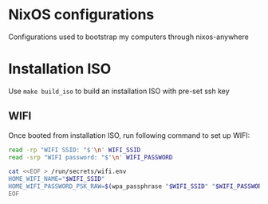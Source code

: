 # NixOS configurations
Configurations used to bootstrap my computers through nixos-anywhere

# Installation ISO
Use `make build_iso` to build an installation ISO with pre-set ssh key

## WIFI
Once booted from installation ISO, run following command to set up WIFI:

```bash
read -rp "WIFI SSID: "$'\n' WIFI_SSID
read -srp "WIFI password: "$'\n' WIFI_PASSWORD

cat <<EOF > /run/secrets/wifi.env
HOME_WIFI_NAME="$WIFI_SSID"
HOME_WIFI_PASSWORD_PSK_RAW=$(wpa_passphrase "$WIFI_SSID" "$WIFI_PASSWORD" | grep -E '^\s+psk' | cut -d'=' -f2)
EOF
```
